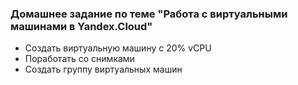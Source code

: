 ### Домашнее задание по теме "Работа с виртуальными машинами в Yandex.Cloud"

- Создать виртуальную машину с 20% vCPU
- Поработать со снимками
- Создать группу виртуальных машин